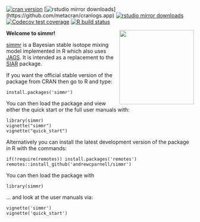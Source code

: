 [![cran version](https://www.r-pkg.org/badges/version/simmr)](https://cran.rstudio.com/web/packages/simmr) 
[![rstudio mirror downloads](https://cranlogs.r-pkg.org/badges/simmr?)](https://github.com/metacran/cranlogs.app)
[![rstudio mirror downloads](https://cranlogs.r-pkg.org/badges/grand-total/simmr?color=82b4e8)](https://github.com/metacran/cranlogs.app)
[![Codecov test coverage](https://codecov.io/gh/andrewcparnell/simmr/branch/master/graph/badge.svg)](https://codecov.io/gh/andrewcparnell/simmr?branch=master)
[![R build status](https://github.com/andrewcparnell/simmr/workflows/R-CMD-check/badge.svg)](https://github.com/andrewcparnell/simmr/actions)

<a href="http://andrewcparnell.github.io/simmr/"><img src="https://raw.githubusercontent.com/andrewcparnell/simmr/master/badge/simmr_badge.png" height="200" align="right" /></a>


**Welcome to simmr!**

[simmr](https://andrewcparnell.github.io/simmr/) is a Bayesian stable isotope mixing model implemented in R which also uses [JAGS](https://mcmc-jags.sourceforge.net). It is intended as a replacement to the [SIAR](https://github.com/AndrewLJackson/siar) package. 

If you want the official stable version of the package from CRAN then go to R and type:

```
install.packages('simmr')
```

You can then load the package and view either the quick start or the full user manuals with:

```
library(simmr)
vignette("simmr")
vignette("quick_start")
```

Alternatively you can install the latest development version of the package in R with the commands:

```
if(!require(remotes)) install.packages('remotes')
remotes::install_github('andrewcparnell/simmr')
```

You can then load the package with

```
library(simmr)
```

... and look at the user manuals via:

```
vignette('simmr')
vignette('quick_start')
```
